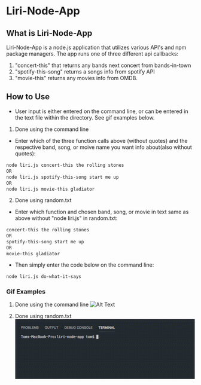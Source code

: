 # Liri-Node-App

## What is Liri-Node-App

Liri-Node-App is a node.js application that utilizes various API's and npm package managers. The app runs one of three different api callbacks: 

1. "concert-this" that returns any bands next concert from bands-in-town
2. "spotify-this-song" returns a songs info from spotify API
3. "movie-this" returns any movies info from OMDB. 

## How to Use 

* User input is either entered on the command line, or can be entered in the text file within the directory. See gif examples below.

1. Done using the command line
* Enter which of the three function calls above (without quotes) and the respective band, song, or moive name you want info about(also without quotes):

```
node liri.js concert-this the rolling stones
OR
node liri.js spotify-this-song start me up
OR
node liri.js movie-this gladiator
```

2. Done using random.txt
* Enter which function and chosen band, song, or movie in text same as above without "node liri.js" in random.txt:

```
concert-this the rolling stones
OR
spotify-this-song start me up
OR
movie-this gladiator
```

* Then simply enter the code below on the command line:

```
node liri.js do-what-it-says
```

### Gif Examples

1. Done using the command line
![Alt Text](./gifs/conert-terminal.gif)

2. Done using random.txt
![Alt Text](gifs/concert-terminal.gif)

###